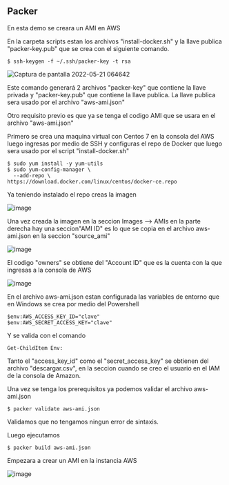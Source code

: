 ## Packer

En esta demo se creara un AMI en AWS

En la carpeta scripts estan los archivos "install-docker.sh" y la llave publica "packer-key.pub" que se crea con el siguiente comando.

```
$ ssh-keygen -f ~/.ssh/packer-key -t rsa
```
![Captura de pantalla 2022-05-21 064642](https://user-images.githubusercontent.com/1219281/169650403-b2ef9d1b-5422-4409-94de-81c93514f406.png)

Este comando generará 2 archivos "packer-key" que contiene la llave privada y "packer-key.pub" que contiene la llave publica. La llave publica sera usado por el archivo "aws-ami.json"

Otro requisito previo es que ya se tenga el codigo AMI que se usara en el archivo "aws-ami.json"

Primero se crea una maquina virtual con Centos 7 en la consola del AWS luego ingresas por medio de SSH y configuras el repo de Docker que luego sera usado por el script "install-docker.sh"

```
$ sudo yum install -y yum-utils
$ sudo yum-config-manager \
  --add-repo \
https://download.docker.com/linux/centos/docker-ce.repo
```

Ya teniendo instalado el repo creas la imagen

![image](https://user-images.githubusercontent.com/2185148/90694957-246a8880-e23f-11ea-9c89-19a97f36a498.png)

Una vez creada la imagen en la seccion Images --> AMIs en la parte derecha hay una seccion"AMI ID" es lo que se copia en el archivo aws-ami.json en la seccion "source_ami"

![image](https://user-images.githubusercontent.com/2185148/90696025-2e8d8680-e241-11ea-82cb-e736ba25dd6e.png)

El codigo "owners" se obtiene del "Account ID" que es la cuenta con la que ingresas a la consola de AWS

![image](https://user-images.githubusercontent.com/2185148/90696637-3ef23100-e242-11ea-8404-0f84e106c273.png)

En el archivo aws-ami.json estan configurada las variables de entorno que 
en Windows se crea por medio del Powershell
```
$env:AWS_ACCESS_KEY_ID="clave"
$env:AWS_SECRET_ACCESS_KEY="clave"
```
Y se valida con el comando
```
Get-ChildItem Env:
```
Tanto el "access_key_id" como el "secret_access_key" se obtienen del archivo "descargar.csv", en la seccion cuando se creo el usuario en el IAM de la consola de Amazon.

Una vez se tenga los prerequisitos ya podemos validar el archivo aws-ami.json

```
$ packer validate aws-ami.json
```
Validamos que no tengamos ningun error de sintaxis.

Luego ejecutamos

```
$ packer build aws-ami.json
```
Empezara a crear un AMI en la instancia AWS 

![image](https://user-images.githubusercontent.com/2185148/90697949-2d5e5880-e245-11ea-9e3f-6cda020608e3.png)
